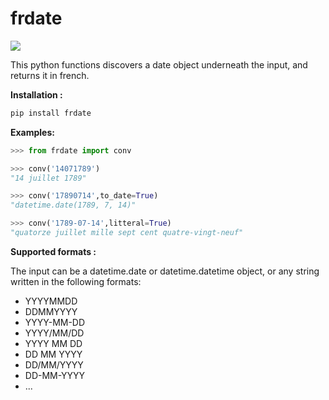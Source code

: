 # frdate
[![](https://img.shields.io/badge/pypi-v0.1-blue)](https://pypi.org/project/frdate/)

This python functions discovers a date object underneath the input, and returns it in french.

**Installation :**
```python
pip install frdate
```

**Examples:**

```python
>>> from frdate import conv

>>> conv('14071789')
"14 juillet 1789"

>>> conv('17890714',to_date=True)
"datetime.date(1789, 7, 14)"

>>> conv('1789-07-14',litteral=True)
"quatorze juillet mille sept cent quatre-vingt-neuf"
```

**Supported formats :**

The input can be a datetime.date or datetime.datetime object, or any string written in the following formats:
- YYYYMMDD
- DDMMYYYY
- YYYY-MM-DD
- YYYY/MM/DD
- YYYY MM DD
- DD MM YYYY
- DD/MM/YYYY
- DD-MM-YYYY
- ...
